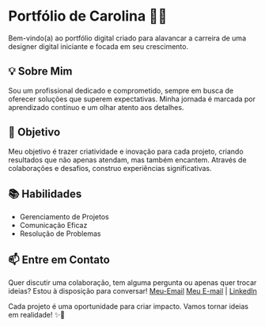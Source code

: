 # Portfólio de Carolina 🌟✨

Bem-vindo(a) ao portfólio digital criado para alavancar a carreira de uma designer digital iniciante e focada em seu crescimento.

## 💡 Sobre Mim

Sou um profissional dedicado e comprometido, sempre em busca de oferecer soluções que superem expectativas. Minha jornada é marcada por aprendizado contínuo e um olhar atento aos detalhes.

## 🎯 Objetivo

Meu objetivo é trazer criatividade e inovação para cada projeto, criando resultados que não apenas atendam, mas também encantem. Através de colaborações e desafios, construo experiências significativas.

## 📚 Habilidades

* Gerenciamento de Projetos
* Comunicação Eficaz
* Resolução de Problemas

## 📫 Entre em Contato

Quer discutir uma colaboração, tem alguma pergunta ou apenas quer trocar ideias? Estou à disposição para conversar!  [Meu-Email](https://img.shields.io/badge/Gmail-D14836?style=for-the-badge&logo=gmail&logoColor=white) [Meu E-mail](mailto:brunoalves02411@gmail.com) | [LinkedIn]([https://www.linkedin.com/in/seu-nome/](https://www.linkedin.com/in/bruno-alves-81030a253/))

Cada projeto é uma oportunidade para criar impacto. Vamos tornar ideias em realidade! ✨🚀
